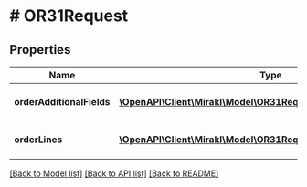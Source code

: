 # # OR31Request

## Properties

Name | Type | Description | Notes
------------ | ------------- | ------------- | -------------
**orderAdditionalFields** | [**\OpenAPI\Client\Mirakl\Model\OR31RequestOrderAdditionalFields[]**](OR31RequestOrderAdditionalFields.md) | Order custom fields | [optional]
**orderLines** | [**\OpenAPI\Client\Mirakl\Model\OR31RequestOrderLines[]**](OR31RequestOrderLines.md) | Order lines custom fields | [optional]

[[Back to Model list]](../../README.md#models) [[Back to API list]](../../README.md#endpoints) [[Back to README]](../../README.md)
